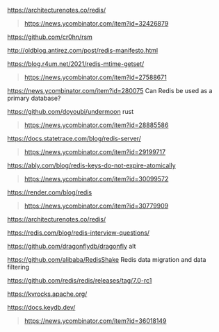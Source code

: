 https://architecturenotes.co/redis/
> https://news.ycombinator.com/item?id=32426879

https://github.com/cr0hn/rsm

http://oldblog.antirez.com/post/redis-manifesto.html

https://blog.r4um.net/2021/redis-mtime-getset/
> https://news.ycombinator.com/item?id=27588671

https://news.ycombinator.com/item?id=280075	Can Redis be used as a primary database?

https://github.com/doyoubi/undermoon rust
> https://news.ycombinator.com/item?id=28885586

https://docs.statetrace.com/blog/redis-server/
> https://news.ycombinator.com/item?id=29199717

https://ably.com/blog/redis-keys-do-not-expire-atomically
> https://news.ycombinator.com/item?id=30099572

https://render.com/blog/redis
> https://news.ycombinator.com/item?id=30779909

https://architecturenotes.co/redis/

https://redis.com/blog/redis-interview-questions/

https://github.com/dragonflydb/dragonfly alt

https://github.com/alibaba/RedisShake Redis data migration and data filtering

https://github.com/redis/redis/releases/tag/7.0-rc1

https://kvrocks.apache.org/

https://docs.keydb.dev/
> https://news.ycombinator.com/item?id=36018149
